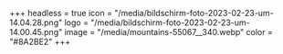 +++
headless = true
icon = "/media/bildschirm-foto-2023-02-23-um-14.04.28.png"
logo = "/media/bildschirm-foto-2023-02-23-um-14.00.45.png"
image = "/media/mountains-55067__340.webp"
color = "#8A2BE2"
+++

